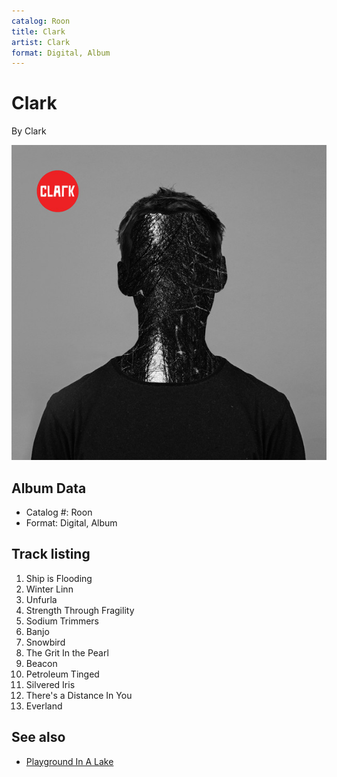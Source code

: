 ```yaml
---
catalog: Roon
title: Clark
artist: Clark
format: Digital, Album
---
```


# Clark

By Clark

![](../../assets/albumcovers/Clark-Clark.png)

## Album Data

- Catalog #: Roon
- Format: Digital, Album


## Track listing


1. Ship is Flooding
2. Winter Linn
3. Unfurla
4. Strength Through Fragility
5. Sodium Trimmers
6. Banjo
7. Snowbird
8. The Grit In the Pearl
9. Beacon
10. Petroleum Tinged
11. Silvered Iris
12. There's a Distance In You
13. Everland


## See also

- [Playground In A Lake](Playground_In_A_Lake.md)
